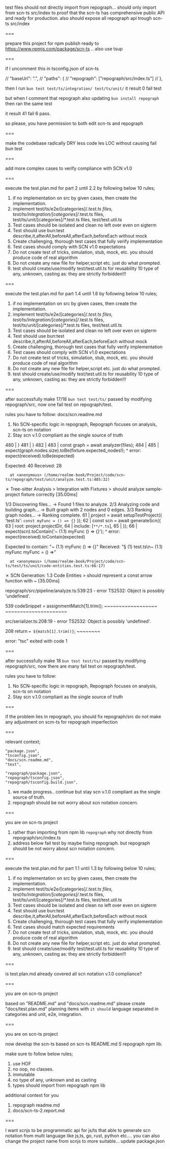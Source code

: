 test files should not directly import from repograph... should only import from scn-ts src/index to proof that the scn-ts has comprehensive public API and ready for production. also should expose all repograph api trough scn-ts src/index

===

prepare this project for npm publish ready to https://www.npmjs.com/package/scn-ts .. also use tsup

===

if I uncomment this in tsconfig.json of scn-ts

   // "baseUrl": ".",
    // "paths": {
    //   "repograph": ["repograph/src/index.ts"]
    // },

then I run `bun test test/ts/integration/ test/ts/unit/` it result 0 fail test

but when I comment that repograph also updating `bun install repograph` then ran the same test

it result 41 fail 6 pass.

so please, you have permission to both edit scn-ts and repograph


===

make the codebase radically DRY less code les LOC without causing fail bun test

===

add more complex cases to verify compliance with SCN v1.0

===

execute the test.plan.md for part 2 until 2.2 by following below 10 rules;

1. if no implementation on src by given cases, then create the implementation.
2. implement test/ts/e2e/[categories]/*.test.ts files, test/ts/integration/[categories]/*.test.ts files, test/ts/unit/[categories]/*.test.ts files,  test/test.util.ts
3. Test cases should be isolated and clean no left over even on sigterm
4. Test should use bun:test describe,it,afterAll,beforeAll,afterEach,beforeEach without mock
5. Create challenging, thorough test cases that fully verify implementation
6. Test cases should comply with SCN v1.0 expectations
7. Do not create test of tricks, simulation, stub, mock, etc. you should produce code of real algorithm
8. Do not create any new file for helper,script etc. just do what prompted.
9. test should create/use/modify test/test.util.ts for reusability
10 type of any, unknown, casting as: they are strictly forbidden!!!


===

execute the test.plan.md for part 1.4 until 1.6 by following below 10 rules;

1. if no implementation on src by given cases, then create the implementation.
2. implement test/ts/e2e/[categories]/*.test.ts files, test/ts/integration/[categories]/*.test.ts files, test/ts/unit/[categories]/*.test.ts files,  test/test.util.ts
3. Test cases should be isolated and clean no left over even on sigterm
4. Test should use bun:test describe,it,afterAll,beforeAll,afterEach,beforeEach without mock
5. Create challenging, thorough test cases that fully verify implementation
6. Test cases should comply with SCN v1.0 expectations
7. Do not create test of tricks, simulation, stub, mock, etc. you should produce code of real algorithm
8. Do not create any new file for helper,script etc. just do what prompted.
9. test should create/use/modify test/test.util.ts for reusability
10 type of any, unknown, casting as: they are strictly forbidden!!!

===

after successfully make 17/18 `bun test test/ts/` passed by modifying repograph/src, now one fail test on repograph/test.

rules you have to follow: docs/scn.readme.md
1. No SCN-specific logic in repograph, Repograph focuses on analysis, scn-ts on notation
2. Stay scn v.1.0 compliant as the single source of truth

480 |         }
481 |       }
482 |
483 |       const graph = await analyzer(files);
484 |
485 |       expect(graph.nodes.size).toBe(fixture.expected_nodes!);
                                     ^
error: expect(received).toBe(expected)

Expected: 40
Received: 28

      at <anonymous> (/home/realme-book/Project/code/scn-ts/repograph/test/unit/analyze.test.ts:485:32)
✗ Tree-sitter Analysis > Integration with Fixtures > should analyze sample-project fixture correctly [35.00ms]

1/3 Discovering files...
  -> Found 1 files to analyze.
2/3 Analyzing code and building graph...
  -> Built graph with 2 nodes and 0 edges.
3/3 Ranking graph nodes...
  -> Ranking complete.
61 |     project = await setupTestProject({ 'test.ts': `const myFunc = () => {}` });
62 |     const scn = await generateScn({
63 |       root: project.projectDir,
64 |       include: [`**/*.ts`],
65 |     });
66 |     expect(scn).toContain('~ (1.1) myFunc () => {}');
                     ^
error: expect(received).toContain(expected)

Expected to contain: "~ (1.1) myFunc () => {}"
Received: "§ (1) test.ts\n~ (1.1) myFunc myFunc = () =>"

      at <anonymous> (/home/realme-book/Project/code/scn-ts/test/ts/unit/code-entities.test.ts:66:17)
✗ SCN Generation: 1.3 Code Entities > should represent a const arrow function with ~ [35.00ms]

repograph/src/pipeline/analyze.ts:539:23 - error TS2532: Object is possibly 'undefined'.

539         codeSnippet = assignmentMatch[1].trim();
                          ~~~~~~~~~~~~~~~~~~
                       ~~~~~~~~~~~~~~~~~~~~~

src/serializer.ts:208:19 - error TS2532: Object is possibly 'undefined'.

208       return `= ${match[1].trim()}`;
                      ~~~~~~~~


error: "tsc" exited with code 1

===

after successfully make 18 `bun test test/ts/` passed by modifying repograph/src, now there are many fail test on repograph/test.

rules you have to follow:
1. No SCN-specific logic in repograph, Repograph focuses on analysis, scn-ts on notation
2. Stay scn v.1.0 compliant as the single source of truth

===

if the problem lies in repograph, you should fix repograph/src do not make any adjustment on scm-ts for repograph imperfection

===

relevant context;

    "package.json",
    "tsconfig.json",
    "docs/scn.readme.md",
    "test",

    "repograph/package.json",
    "repograph/tsconfig.json",
    "repograph/tsconfig.build.json",

1. we made progress.. continue but stay scn v.1.0 compliant as the single source of truth.
2. repograph should be not worry about scn notation concern.


===

you are on scn-ts project

1. rather than importing from npm lib `repograph` why not directly from repograph/src/index.ts
2. address below fail test by maybe fixing repograph. but repograph should be not worry about scn notation concern.

===

execute the test.plan.md for part 1.1 until 1.3 by following below 10 rules;

1. if no implementation on src by given cases, then create the implementation.
2. implement test/ts/e2e/[categories]/*.test.ts files, test/ts/integration/[categories]/*.test.ts files, test/ts/unit/[categories]/*.test.ts files,  test/test.util.ts
3. Test cases should be isolated and clean no left over even on sigterm
4. Test should use bun:test describe,it,afterAll,beforeAll,afterEach,beforeEach without mock
5. Create challenging, thorough test cases that fully verify implementation
6. Test cases should match expected requirements
7. Do not create test of tricks, simulation, stub, mock, etc. you should produce code of real algorithm
8. Do not create any new file for helper,script etc. just do what prompted.
9. test should create/use/modify test/test.util.ts for reusability
10 type of any, unknown, casting as: they are strictly forbidden!!!

===

is test.plan.md already covered all scn notation v.1.0 compliance?

===

you are on scn-ts project

based on "README.md" and "docs/scn.readme.md" please create "docs/test.plan.md" planning items with `it should` language separated in categories and unit, e2e, integration.

===

you are on scn-ts project

now develop the scn-ts based on scn-ts README.md S repograph npm lib.

make sure to follow below rules;
1. use HOF
2. no oop, no classes.
3. immutable
4. no type of any, unknown and as casting
5. types should import from repograph npm lib

additional context for you
1. repograph readme.md
2. docs/scn-ts-2.report.md

===

I want scnjs to be programmatic api for js/ts that able to generate scn notation from multi language like js,ts, go, rust, python etc.... you can also change the project name from scnjs to more suitable... update package.json
